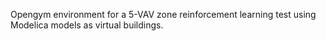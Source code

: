 Opengym environment for a 5-VAV zone reinforcement learning test using Modelica models as virtual buildings.